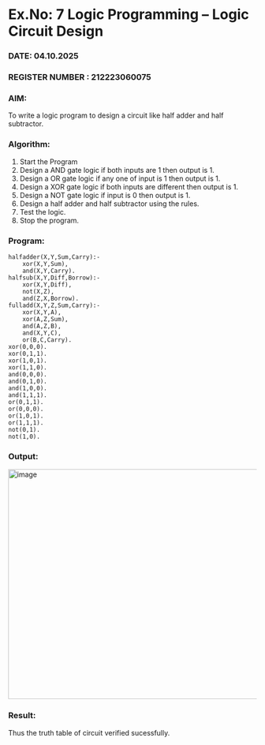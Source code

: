 # Ex.No: 7  Logic Programming –  Logic Circuit Design
### DATE: 04.10.2025                                                                           
### REGISTER NUMBER : 212223060075
### AIM: 
To write a logic program to design a circuit like half adder and half subtractor.
###  Algorithm:
1. Start the Program
2. Design a AND gate logic if both inputs are 1 then output is 1.
3. Design a OR gate logic if any one of input is 1 then output is 1.
4. Design a XOR gate logic if both inputs are different then output is 1.
5. Design a NOT gate logic if input is 0 then output is 1.
6. Design a half adder and half subtractor using the rules.
7. Test the logic.
8. Stop the program.

### Program:
```
halfadder(X,Y,Sum,Carry):-
    xor(X,Y,Sum),
    and(X,Y,Carry).
halfsub(X,Y,Diff,Borrow):-
    xor(X,Y,Diff),
    not(X,Z),
    and(Z,X,Borrow).
fulladd(X,Y,Z,Sum,Carry):-
    xor(X,Y,A),
    xor(A,Z,Sum),
    and(A,Z,B),
    and(X,Y,C),
    or(B,C,Carry).
xor(0,0,0).
xor(0,1,1).
xor(1,0,1).
xor(1,1,0).
and(0,0,0).
and(0,1,0).
and(1,0,0).
and(1,1,1).
or(0,1,1).
or(0,0,0).
or(1,0,1).
or(1,1,1).
not(0,1).
not(1,0).
```

### Output:

<img width="910" height="466" alt="image" src="https://github.com/user-attachments/assets/91de7281-8353-4559-a3f2-ae1d3fb573f6" />


### Result:
Thus the truth table of circuit verified sucessfully.
